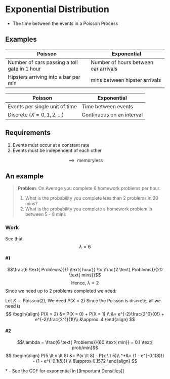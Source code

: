 # Exponential Distribution
+ The time between the events in a Poisson Process

## Examples
| Poisson                                      | Exponential                          |
| -------------------------------------------- | ------------------------------------ |
| Number of cars passing a toll gate in 1 hour | Number of hours between car arrivals |
| Hipsters arriving into a bar per min         | mins between hipster arrivals        | 

| Poisson                          | Exponential               |
| -------------------------------- | ------------------------- |
| Events per single unit of time   | Time between events       |
| Discrete ($X = 0, 1, 2, \dotso$) | Continuous on an interval | 



## Requirements
1. Events must occur at a constant rate
2. Events must be independent of each other

$$\implies \text{ memoryless}$$

## An example
> **Problem**:
> On Average you complete $6$ homework problems per hour. 
> 1. What is the probability you complete less than 2 problems in 20 mins?
> 2. What is the probability you complete a homework problem in between 5 - 8 mins

### Work
See that $$\lambda = 6$$
#### #1
$$\frac{6 \text{ Problems}}{1 \text{ hour}} \to \frac{2 \text{ Problems}}{20 \text{ mins}}$$
$$\text{Hence, }\lambda = 2$$
Since we need up to 2 problems completed we need:

Let $X \sim \text{Poisson}(2)$, We need $P(X < 2)$
Since the Poisson is discrete, all we need is 
$$
\begin{align}
P(X < 2) &= P(X = 0) + P(X = 1) \\
&= e^{-2}\frac{2^0}{0!} + e^{-2}\frac{2^1}{1!}\\
&\approx .4 
\end{align}
$$
#### #2
$$\lambda = \frac{6 \text{ Problems}}{60 \text{ min}} = 0.1 \text{ prob/min}$$ 
$$
\begin{align}
P(5 \lt x \lt 8) &= P(x \lt 8) - P(x \lt 5)\\
 ^*&= (1 - e^{-0.1(8)}) - (1 - e^{-0.1(5)}) \\
 &\approx 0.1572
\end{align}
$$

\* - See the CDF for exponential in [[Important Densities]]
